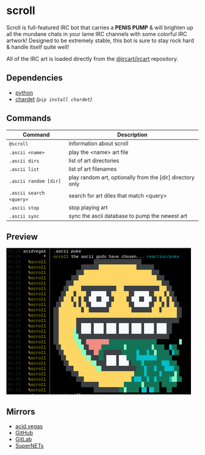 # scroll

Scroll is full-featured IRC bot that carries a **PENIS PUMP** & will brighten up all the mundane chats in your lame IRC channels with some colorful IRC artwork! Designed to be extremely stable, this bot is sure to stay rock hard & handle itself quite well!

All of the IRC art is loaded directly from the [@ircart/ircart](https://github.com/ircart/ircart) repository.

## Dependencies
* [python](https://www.python.org/)
* [chardet](https://pypi.org/project/chardet/) *(`pip install chardet`)*

## Commands
| Command                  | Description                                               |
| ------------------------ | --------------------------------------------------------- |
| `@scroll`                | information about scroll                                  |
| `.ascii <name>`          | play the \<name> art file                                 |
| `.ascii dirs`            | list of art directories                                   |
| `.ascii list`            | list of art filenames                                     |
| `.ascii random [dir]`    | play random art, optionally from the [dir] directory only |
| `.ascii search <query>`  | search for art diles that match \<query>                  |
| `.ascii stop`            | stop playing art                                          |
| `.ascii sync`            | sync the ascii database to pump the newest art            |

## Preview

![](.screens/preview.png)

## Mirrors
- [acid.vegas](https://git.acid.vegas/scroll)
- [GitHub](https://github.com/ircart/scroll)
- [GitLab](https://gitlab.com/ircart/scroll)
- [SuperNETs](https://git.supernets.org/ircart/scroll)